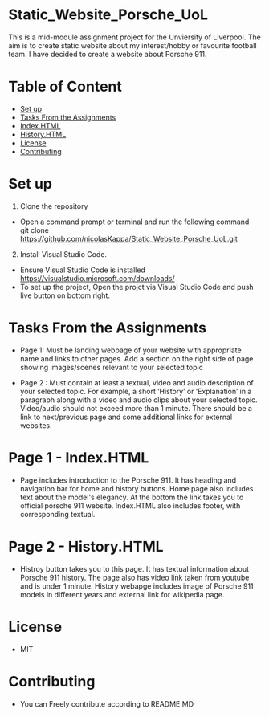# Static_Website_Porsche_UoL
This is a mid-module assignment project for the Unviersity of Liverpool. The aim is to create static website about my interest/hobby or favourite football team. I have decided to create a website about Porsche 911. 

# Table of Content
- [Set up](#Set-up)
- [Tasks From the Assignments](#Tasks-From-the-Mid--Module-Assignments)
- [Index.HTML](#Index.HTML)
- [History.HTML](#History.HTML)
- [License](#License)
- [Contributing](#Contributing)




# Set up

1. Clone the repository
- Open a command prompt or terminal and run the following command\
git clone https://github.com/nicolasKappa/Static_Website_Porsche_UoL.git

2. Install Visual Studio Code.
- Ensure Visual Studio Code is installed https://visualstudio.microsoft.com/downloads/
- To set up the project, Open the projct via Visual Studio Code and push live button on bottom right. 


# Tasks From the Assignments
 * Page 1: Must be landing webpage of your website with appropriate name and links to other pages. Add a section on the right side of page showing images/scenes relevant to your selected topic

* Page 2 : Must contain at least a textual, video and audio description of your selected topic. For example, a short ‘History’ or ‘Explanation’ in a paragraph along with a video and audio clips about your selected topic. Video/audio should not exceed more than 1 minute. There should be a link to next/previous page and some additional links for external websites.

# Page 1 - Index.HTML
* Page includes introduction to the Porsche 911. It has heading and navigation bar for home and history buttons. Home page also includes text about the model's elegancy. At the bottom the link takes you to official porsche 911 website. Index.HTML also includes footer, with corresponding textual.

 # Page 2 - History.HTML
 * Histroy button takes you to this page. It has textual information about Porsche 911 history. The page also has video link taken from youtube and is under 1 minute. History webapge includes image of Porsche 911 models in different years and external link for wikipedia page.

# License
* MIT

# Contributing
* You can Freely contribute according to README.MD

